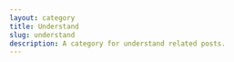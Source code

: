 ```yaml
---
layout: category
title: Understand
slug: understand
description: A category for understand related posts.
---
```

